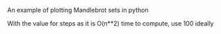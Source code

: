 An example of plotting Mandlebrot sets in python

With the value for steps as it is O(n**2) time to compute, use 100 ideally
